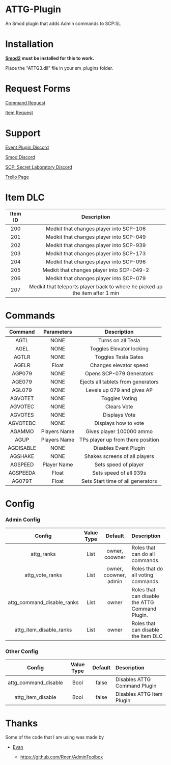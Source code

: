 # ATTG-Plugin
An Smod plugin that adds Admin commands to SCP:SL

# Installation
**[Smod2](https://github.com/Grover-c13/Smod2) must be installed for this to work.**

Place the "ATTG3.dll" file in your sm_plugins folder.
# Request Forms

[Command Request](https://goo.gl/forms/GW8Ic4UplluDDP592) 

[Item Request](https://goo.gl/forms/yMY8dRiiafXGqW3y2)

# Support

[Event Plugin Discord](https://discord.gg/8bjsvST)

[Smod Discord](https://discord.gg/nJRA2CT)

[SCP: Secret Laboratory Discord](https://discord.gg/scpsl )

[Trello Page](https://trello.com/b/YpKW1b8p/event-plugin)

# Item DLC
| Item ID       | Description |
| :-------------: | :---------: | 
| 200 | Medkit that changes player into SCP-106 |
| 201 | Medkit that changes player into SCP-049 |
| 202 | Medkit that changes player into SCP-939 |
| 203 | Medkit that changes player into SCP-173 |
| 204 | Medkit that changes player into SCP-096 |
| 205 | Medkit that changes player into SCP-049-2 |
| 206 | Medkit that changes player into SCP-079 |
| 207 | Medkit that teleports player back to where he picked up the item after 1 min |

# Commands
| Command      | Parameters| Description |
| :-------------: | :---------: | :---------: | 
| AGTL | NONE | Turns on all Tesla |
| AGEL | NONE | Toggles Elevator locking |
| AGTLR | NONE | Toggles Tesla Gates |
| AGELR | Float | Changes elevator speed |
| AGP079 | NONE | Opens SCP-079 Generators |
| AGE079 | NONE | Ejects all tablets from generators |
| AGL079 | NONE | Levels up 079 and gives AP |
| AGVOTET | NONE | Toggles Voting  |
| AGVOTEC | NONE| Clears Vote |
| AGVOTES | NONE | Displays Vote |
| AGVOTEBC| NONE | Displays how to vote |
| AGAMMO | Players Name | Gives player 100000 ammo|
| AGUP | Players Name | TPs player up from there position |
| AGDISABLE | NONE | Disables Event Plugin |
| AGSHAKE | NONE | Shakes screens of all players |
| AGSPEED | Player Name | Sets speed of player |
| AGSPEEDA | Float | Sets speed of all 939s |
| AG079T | Float | Sets Start time of all generators|



# Config


### Admin Config
| Config        | Value Type | Default | Description |
| :-------------: | :---------: | :---------: |:------ |
| attg_ranks | List | owner, coowner | Roles that can do all commands. |
| attg_vote_ranks | List | owner, coowner, admin | Roles that do all voting commands. |
| attg_command_disable_ranks | List | owner | Roles that can disable the ATTG Command Plugin. |
| attg_item_disable_ranks | List | owner | Roles that can disable the Item DLC

### Other Config
| Config        | Value Type | Default | Description |
| :-------------: | :---------: | :---------: |:------ |
| attg_command_disable | Bool | false | Disables ATTG Command Plugin |
| attg_item_disable | Bool | false | Disables ATTG Item Plugin |

# Thanks
Some of the code that I am using was made by 

* [Evan](https://github.com/Rnen)

  * https://github.com/Rnen/AdminToolbox
  
